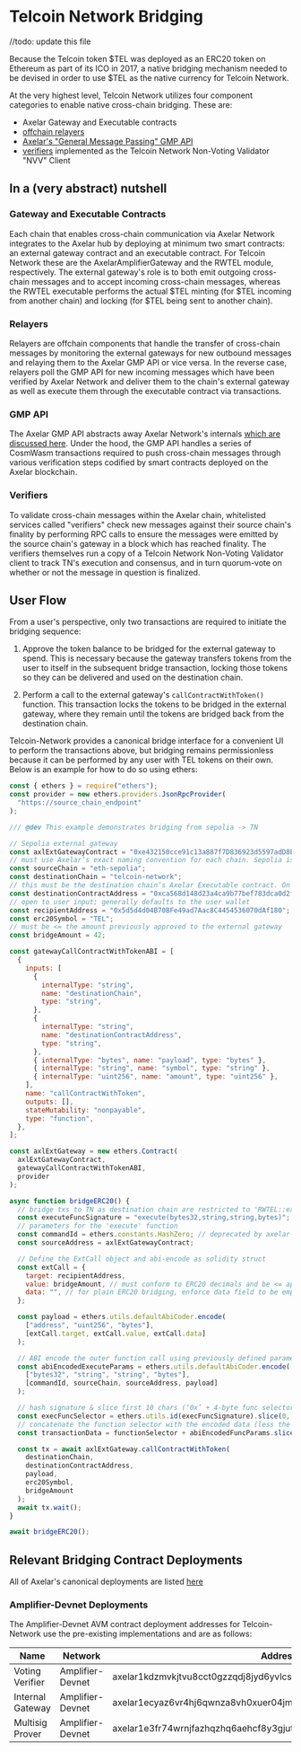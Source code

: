 # Telcoin Network Bridging

//todo: update this file

Because the Telcoin token $TEL was deployed as an ERC20 token on Ethereum as part of its ICO in 2017, a native bridging mechanism needed to be devised in order to use $TEL as the native currency for Telcoin Network.

At the very highest level, Telcoin Network utilizes four component categories to enable native cross-chain bridging. These are:

- Axelar Gateway and Executable contracts
- [offchain relayers](./relay/README.md)
- [Axelar's "General Message Passing" GMP API](https://www.axelar.network/blog/general-message-passing-and-how-can-it-change-web3)
- [verifiers](./verifier-instructions.md) implemented as the Telcoin Network Non-Voting Validator "NVV" Client

## In a (very abstract) nutshell

### Gateway and Executable Contracts

Each chain that enables cross-chain communication via Axelar Network integrates to the Axelar hub by deploying at minimum two smart contracts: an external gateway contract and an executable contract. For Telcoin Network these are the AxelarAmplifierGateway and the RWTEL module, respectively. The external gateway's role is to both emit outgoing cross-chain messages and to accept incoming cross-chain messages, whereas the RWTEL executable performs the actual $TEL minting (for $TEL incoming from another chain) and locking (for $TEL being sent to another chain).

### Relayers

Relayers are offchain components that handle the transfer of cross-chain messages by monitoring the external gateways for new outbound messages and relaying them to the Axelar GMP API or vice versa. In the reverse case, relayers poll the GMP API for new incoming messages which have been verified by Axelar Network and deliver them to the chain's external gateway as well as execute them through the executable contract via transactions.

### GMP API

The Axelar GMP API abstracts away Axelar Network's internals [which are discussed here](https://forum.telcoin.org/t/light-clients-independent-verification/296/6?u=robriks). Under the hood, the GMP API handles a series of CosmWasm transactions required to push cross-chain messages through various verification steps codified by smart contracts deployed on the Axelar blockchain.

### Verifiers

To validate cross-chain messages within the Axelar chain, whitelisted services called "verifiers" check new messages against their source chain's finality by performing RPC calls to ensure the messages were emitted by the source chain's gateway in a block which has reached finality. The verifiers themselves run a copy of a Telcoin Network Non-Voting Validator client to track TN's execution and consensus, and in turn quorum-vote on whether or not the message in question is finalized.

## User Flow

From a user's perspective, only two transactions are required to initiate the bridging sequence:

1. Approve the token balance to be bridged for the external gateway to spend. This is necessary because the gateway transfers tokens from the user to itself in the subsequent bridge transaction, locking those tokens so they can be delivered and used on the destination chain.

2. Perform a call to the external gateway's `callContractWithToken()` function. This transaction locks the tokens to be bridged in the external gateway, where they remain until the tokens are bridged back from the destination chain.

Telcoin-Network provides a canonical bridge interface for a convenient UI to perform the transactions above, but bridging remains permissionless because it can be performed by any user with TEL tokens on their own. Below is an example for how to do so using ethers:

```javascript
const { ethers } = require("ethers");
const provider = new ethers.providers.JsonRpcProvider(
  "https://source_chain_endpoint"
);

/// @dev This example demonstrates bridging from sepolia -> TN

// Sepolia external gateway
const axlExtGatewayContract = "0xe432150cce91c13a887f7D836923d5597adD8E31";
// must use Axelar’s exact naming convention for each chain. Sepolia is as follows:
const sourceChain = "eth-sepolia";
const destinationChain = "telcoin-network";
// this must be the destination chain’s Axelar Executable contract. On TN this is RWTEL
const destinationContractAddress = "0xca568d148d23a4ca9b77bef783dca0d2f5962c12";
// open to user input; generally defaults to the user wallet
const recipientAddress = "0x5d5d4d04B70BFe49ad7Aac8C4454536070dAf180";
const erc20Symbol = "TEL";
// must be <= the amount previously approved to the external gateway
const bridgeAmount = 42;

const gatewayCallContractWithTokenABI = [
  {
    inputs: [
      {
        internalType: "string",
        name: "destinationChain",
        type: "string",
      },
      {
        internalType: "string",
        name: "destinationContractAddress",
        type: "string",
      },
      { internalType: "bytes", name: "payload", type: "bytes" },
      { internalType: "string", name: "symbol", type: "string" },
      { internalType: "uint256", name: "amount", type: "uint256" },
    ],
    name: "callContractWithToken",
    outputs: [],
    stateMutability: "nonpayable",
    type: "function",
  },
];

const axlExtGateway = new ethers.Contract(
  axlExtGatewayContract,
  gatewayCallContractWithTokenABI,
  provider
);

async function bridgeERC20() {
  // bridge txs to TN as destination chain are restricted to 'RWTEL::execute()'
  const executeFuncSignature = "execute(bytes32,string,string,bytes)";
  // parameters for the 'execute' function
  const commandId = ethers.constants.HashZero; // deprecated by axelar- use bytes32(0)
  const sourceAddress = axlExtGatewayContract;

  // Define the ExtCall object and abi-encode as solidity struct
  const extCall = {
    target: recipientAddress,
    value: bridgeAmount, // must conform to ERC20 decimals and be <= approved amount
    data: "", // for plain ERC20 bridging, enforce data field to be empty
  };

  const payload = ethers.utils.defaultAbiCoder.encode(
    ["address", "uint256", "bytes"],
    [extCall.target, extCall.value, extCall.data]
  );

  // ABI encode the outer function call using previously defined parameters
  const abiEncodedExecuteParams = ethers.utils.defaultAbiCoder.encode(
    ["bytes32", "string", "string", "bytes"],
    [commandId, sourceChain, sourceAddress, payload]
  );

  // hash signature & slice first 10 chars (‘0x’ + 4-byte func selector)
  const execFuncSelector = ethers.utils.id(execFuncSignature).slice(0, 10);
  // concatenate the function selector with the encoded data (less the ‘0x’)
  const transactionData = functionSelector + abiEncodedFuncParams.slice(2);

  const tx = await axlExtGateway.callContractWithToken(
    destinationChain,
    destinationContractAddress,
    payload,
    erc20Symbol,
    bridgeAmount
  );
  await tx.wait();
}

await bridgeERC20();
```

## Relevant Bridging Contract Deployments

All of Axelar's canonical deployments are listed [here](https://github.com/axelarnetwork/axelar-contract-deployments/tree/main/axelar-chains-config/info)

### Amplifier-Devnet Deployments

The Amplifier-Devnet AVM contract deployment addresses for Telcoin-Network use the pre-existing implementations and are as follows:

| Name             | Network          | Address                                                           | CodeId |
| ---------------- | ---------------- | ----------------------------------------------------------------- | ------ |
| Voting Verifier  | Amplifier-Devnet | axelar1kdzmvkjtvu8cct0gzzqdj8jyd6yvlcswauu73ccmvcl0w429xcxqdqst4p | 626    |
| Internal Gateway | Amplifier-Devnet | axelar1ecyaz6vr4hj6qwnza8vh0xuer04jmwxnd4vpewtuju3404hvwv7sdj30zz | 616    |
| Multisig Prover  | Amplifier-Devnet | axelar1e3fr74wrnjfazhqzhq6aehcf8y3gjut9kgac2ufndaqpz32lq5sskln40l | 618    |
